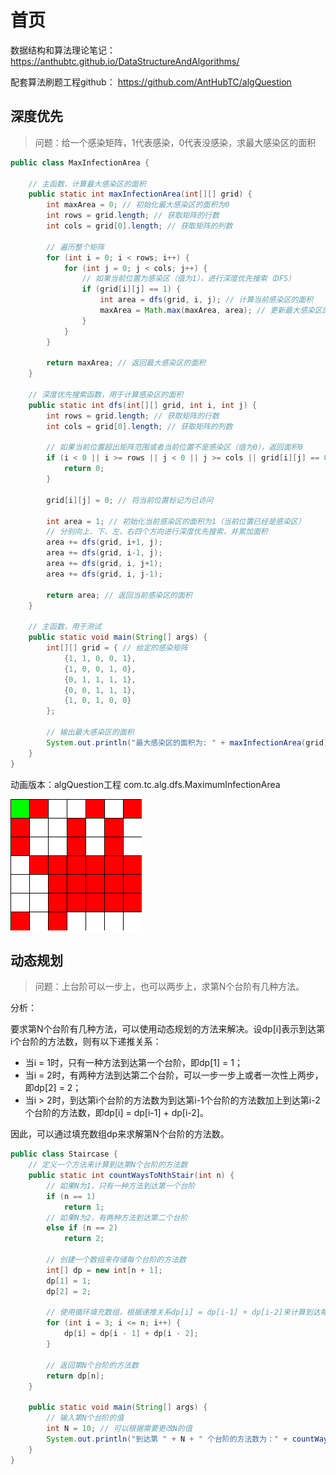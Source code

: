 # 首页

数据结构和算法理论笔记： https://anthubtc.github.io/DataStructureAndAlgorithms/

配套算法刷题工程github： https://github.com/AntHubTC/algQuestion



## 深度优先

> 问题：给一个感染矩阵，1代表感染，0代表没感染，求最大感染区的面积

```java
public class MaxInfectionArea {
    
    // 主函数，计算最大感染区的面积
    public static int maxInfectionArea(int[][] grid) {
        int maxArea = 0; // 初始化最大感染区的面积为0
        int rows = grid.length; // 获取矩阵的行数
        int cols = grid[0].length; // 获取矩阵的列数
        
        // 遍历整个矩阵
        for (int i = 0; i < rows; i++) {
            for (int j = 0; j < cols; j++) {
                // 如果当前位置为感染区（值为1），进行深度优先搜索（DFS）
                if (grid[i][j] == 1) {
                    int area = dfs(grid, i, j); // 计算当前感染区的面积
                    maxArea = Math.max(maxArea, area); // 更新最大感染区的面积
                }
            }
        }
        
        return maxArea; // 返回最大感染区的面积
    }
    
    // 深度优先搜索函数，用于计算感染区的面积
    public static int dfs(int[][] grid, int i, int j) {
        int rows = grid.length; // 获取矩阵的行数
        int cols = grid[0].length; // 获取矩阵的列数
        
        // 如果当前位置超出矩阵范围或者当前位置不是感染区（值为0），返回面积0
        if (i < 0 || i >= rows || j < 0 || j >= cols || grid[i][j] == 0) {
            return 0;
        }
        
        grid[i][j] = 0; // 将当前位置标记为已访问
        
        int area = 1; // 初始化当前感染区的面积为1（当前位置已经是感染区）
        // 分别向上、下、左、右四个方向进行深度优先搜索，并累加面积
        area += dfs(grid, i+1, j);
        area += dfs(grid, i-1, j);
        area += dfs(grid, i, j+1);
        area += dfs(grid, i, j-1);
        
        return area; // 返回当前感染区的面积
    }
    
    // 主函数，用于测试
    public static void main(String[] args) {
        int[][] grid = { // 给定的感染矩阵
            {1, 1, 0, 0, 1},
            {1, 0, 0, 1, 0},
            {0, 1, 1, 1, 1},
            {0, 0, 1, 1, 1},
            {1, 0, 1, 0, 0}
        };
        
        // 输出最大感染区的面积
        System.out.println("最大感染区的面积为: " + maxInfectionArea(grid));
    }
}
```

动画版本：algQuestion工程 com.tc.alg.dfs.MaximumInfectionArea

![](img/MaximumInfectionArea.gif)



## 动态规划

> 问题：上台阶可以一步上，也可以两步上，求第N个台阶有几种方法。

分析：

要求第N个台阶有几种方法，可以使用动态规划的方法来解决。设dp[i]表示到达第i个台阶的方法数，则有以下递推关系：

- 当i = 1时，只有一种方法到达第一个台阶，即dp[1] = 1；
- 当i = 2时，有两种方法到达第二个台阶，可以一步一步上或者一次性上两步，即dp[2] = 2；
- 当i > 2时，到达第i个台阶的方法数为到达第i-1个台阶的方法数加上到达第i-2个台阶的方法数，即dp[i] = dp[i-1] + dp[i-2]。

因此，可以通过填充数组dp来求解第N个台阶的方法数。

```java
public class Staircase {
    // 定义一个方法来计算到达第N个台阶的方法数
    public static int countWaysToNthStair(int n) {
        // 如果N为1，只有一种方法到达第一个台阶
        if (n == 1)
            return 1;
        // 如果N为2，有两种方法到达第二个台阶
        else if (n == 2)
            return 2;

        // 创建一个数组来存储每个台阶的方法数
        int[] dp = new int[n + 1];
        dp[1] = 1;
        dp[2] = 2;

        // 使用循环填充数组，根据递推关系dp[i] = dp[i-1] + dp[i-2]来计算到达每个台阶的方法数
        for (int i = 3; i <= n; i++) {
            dp[i] = dp[i - 1] + dp[i - 2];
        }

        // 返回第N个台阶的方法数
        return dp[n];
    }

    public static void main(String[] args) {
        // 输入第N个台阶的值
        int N = 10; // 可以根据需要更改N的值
        System.out.println("到达第 " + N + " 个台阶的方法数为：" + countWaysToNthStair(N));
    }
}
```

